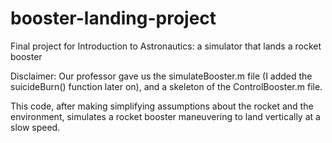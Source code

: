 # booster-landing-project
Final project for Introduction to Astronautics: a simulator that lands a rocket booster

Disclaimer: Our professor gave us the simulateBooster.m file (I added the suicideBurn() function later on), and a skeleton of the ControlBooster.m file.

This code, after making simplifying assumptions about the rocket and the environment, simulates a rocket booster maneuvering to land vertically at a slow speed.
